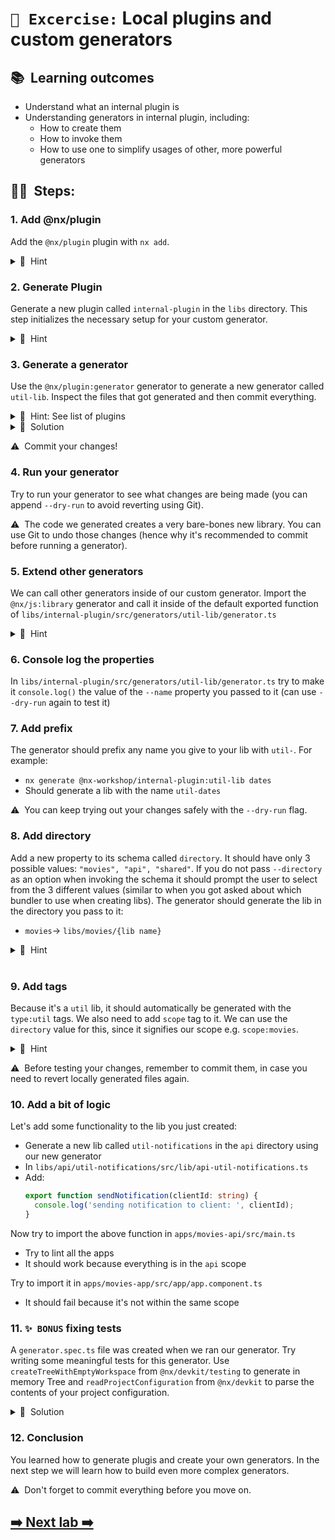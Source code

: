 # `📖 Excercise:` Local plugins and custom generators

## 📚&nbsp;&nbsp;**Learning outcomes**

- Understand what an internal plugin is
- Understanding generators in internal plugin, including:
  - How to create them
  - How to invoke them
  - How to use one to simplify usages of other, more powerful generators

## 🏋️‍♀️&nbsp;&nbsp;Steps:

### 1. Add @nx/plugin

Add the `@nx/plugin` plugin with `nx add`.

<details>
  <summary>🐳&nbsp;&nbsp;Hint</summary>

    ```bash
    npx nx add @nx/plugin
    ```

</details>

### 2. Generate Plugin

Generate a new plugin called `internal-plugin` in the `libs` directory. This step initializes the necessary setup for your custom generator.

<details>
  <summary>🐳&nbsp;&nbsp;Hint</summary>

    ```bash
    nx generate @nx/plugin:plugin libs/internal-plugin
    ```

</details>

### 3. Generate a generator

Use the `@nx/plugin:generator` generator to generate a new generator called `util-lib`. Inspect the files that got generated and then commit everything.

<details>
  <summary>🐳&nbsp;&nbsp;Hint: See list of plugins</summary>

Run `npx nx list` to see the list of installed plugins. Then run `npx nx list @nx/plugin` to see what generators are available.

</details>

<details>
  <summary>🐳&nbsp;&nbsp;Solution</summary>
  To generate a generator into our `@nx-workshop\internal-plugin` plugin, we can run:

    ```bash
    npx nx generate @nx/plugin:generator libs/internal-plugin/src/generators/util-lib --name=util-lib
    ```

</details>

⚠️&nbsp;&nbsp;Commit your changes!

### 4. Run your generator

Try to run your generator to see what changes are being made (you can append `--dry-run` to avoid reverting using Git).

⚠️&nbsp;&nbsp;The code we generated creates a very bare-bones new library. You can use Git to undo those changes (hence why it's recommended to commit before running a generator).

### 5. Extend other generators

We can call other generators inside of our custom generator. Import the `@nx/js:library` generator and call it inside of the default exported function of `libs/internal-plugin/src/generators/util-lib/generator.ts`

<details>
<summary>🐳&nbsp;&nbsp;Hint</summary>

```typescript
import { libraryGenerator } from '@nx/js';

export default async function (tree: Tree, options: UtilLibGeneratorSchema) {
  await libraryGenerator(tree, {
    directory: options.name,
  });
  // comment the rest of the code
  await formatFiles(tree);
}
```

</details>

### 6. Console log the properties

In `libs/internal-plugin/src/generators/util-lib/generator.ts` try to make it `console.log()` the value of the `--name` property you passed to it (can use `--dry-run` again to test it)

### 7. Add prefix

The generator should prefix any name you give to your lib with `util-`. For example:

- `nx generate @nx-workshop/internal-plugin:util-lib dates`
- Should generate a lib with the name `util-dates`

⚠️&nbsp;&nbsp;You can keep trying out your changes safely with the `--dry-run` flag.️

### 8. Add directory

Add a new property to its schema called `directory`. It should have only 3 possible values:
`"movies", "api", "shared"`. If you do not pass `--directory` as an option when invoking the
schema it should prompt the user to select from the 3 different values (similar to when you got
asked about which bundler to use when creating libs). The generator should generate the lib in the directory you pass to it:

- `movies`-> `libs/movies/{lib name}`

<details>
<summary>🐳&nbsp;&nbsp;Hint</summary>

[Adding dynamic prompts](https://nx.dev/recipes/generators/generator-options#adding-dynamic-prompts)

</details>
<br />

### 9. Add tags

Because it's a `util` lib, it should automatically be generated with the `type:util` tags. We also need to add `scope` tag to it. We can use the `directory` value for this, since it signifies our scope e.g. `scope:movies`.

<details>
<summary>🐳&nbsp;&nbsp;Hint</summary>

Consult the `@nx/js:lib` [docs](https://nx.dev/packages/js/generators/library)
for possible options you can pass to it.

</details>

⚠️&nbsp;&nbsp;Before testing your changes, remember to commit them, in case you need to revert
locally generated files again.

### 10. Add a bit of logic

Let's add some functionality to the lib you just created:

- Generate a new lib called `util-notifications` in the `api` directory using our new generator
- In `libs/api/util-notifications/src/lib/api-util-notifications.ts`
- Add:
  ```typescript
  export function sendNotification(clientId: string) {
    console.log('sending notification to client: ', clientId);
  }
  ```

Now try to import the above function in `apps/movies-api/src/main.ts`

- Try to lint all the apps
- It should work because everything is in the `api` scope

Try to import it in `apps/movies-app/src/app/app.component.ts`

- It should fail because it's not within the same scope

### 11. `✨ BONUS` fixing tests

A `generator.spec.ts` file was created when we ran our generator. Try writing some meaningful tests for this generator. Use `createTreeWithEmptyWorkspace` from `@nx/devkit/testing` to generate in memory Tree and `readProjectConfiguration` from `@nx/devkit` to parse the contents of your project configuration.

<details>
<summary>🐳&nbsp;&nbsp;Solution</summary>

```typescript
import { createTreeWithEmptyWorkspace } from '@nx/devkit/testing';
import { Tree, readProjectConfiguration } from '@nx/devkit';

import generator from './generator';
import { UtilLibGeneratorSchema } from './schema';

describe('util-lib generator', () => {
  let appTree: Tree;
  const options: UtilLibGeneratorSchema = { name: 'foo', directory: 'movies' };

  beforeEach(() => {
    appTree = createTreeWithEmptyWorkspace();
  });

  it('should add util to the name and add appropriate tags', async () => {
    await generator(appTree, options);
    const config = readProjectConfiguration(appTree, 'movies-util-foo');
    expect(config).toBeDefined();
    expect(config.tags).toEqual(['type:util', 'scope:movies']);
  });
});
```

</details>

### 12. Conclusion

You learned how to generate plugis and create your own generators. In the next step we will learn how to build even more complex generators.

⚠️&nbsp;&nbsp;Don't forget to commit everything before you move on.

## [➡️ Next lab ➡️](./complex-generators.md)
